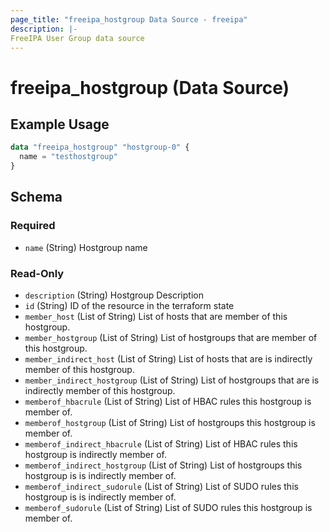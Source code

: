```yaml
---
page_title: "freeipa_hostgroup Data Source - freeipa"
description: |-
FreeIPA User Group data source
---
```


# freeipa_hostgroup (Data Source)



## Example Usage

```terraform
data "freeipa_hostgroup" "hostgroup-0" {
  name = "testhostgroup"
}
```


<!-- schema generated by tfplugindocs -->
## Schema

### Required

- `name` (String) Hostgroup name

### Read-Only

- `description` (String) Hostgroup Description
- `id` (String) ID of the resource in the terraform state
- `member_host` (List of String) List of hosts that are member of this hostgroup.
- `member_hostgroup` (List of String) List of hostgroups that are member of this hostgroup.
- `member_indirect_host` (List of String) List of hosts that are is indirectly member of this hostgroup.
- `member_indirect_hostgroup` (List of String) List of hostgroups that are is indirectly member of this hostgroup.
- `memberof_hbacrule` (List of String) List of HBAC rules this hostgroup is member of.
- `memberof_hostgroup` (List of String) List of hostgroups this hostgroup is member of.
- `memberof_indirect_hbacrule` (List of String) List of HBAC rules this hostgroup is indirectly member of.
- `memberof_indirect_hostgroup` (List of String) List of hostgroups this hostgroup is is indirectly member of.
- `memberof_indirect_sudorule` (List of String) List of SUDO rules this hostgroup is is indirectly member of.
- `memberof_sudorule` (List of String) List of SUDO rules this hostgroup is member of.

